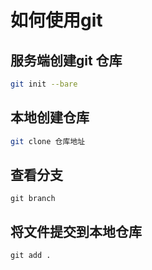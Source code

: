 # 如何使用git
## 服务端创建git 仓库

``` sh
git init --bare 
```
## 本地创建仓库
```sh
git clone 仓库地址
```
## 查看分支
``` git
git branch
```
## 将文件提交到本地仓库
```
git add .
```

